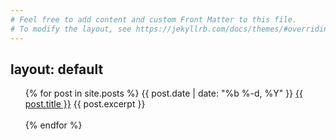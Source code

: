 ```yaml
---
# Feel free to add content and custom Front Matter to this file.
# To modify the layout, see https://jekyllrb.com/docs/themes/#overriding-theme-defaults
---
```

layout: default
---
<div class="home">
  <ul class="posts">
    {% for post in site.posts %}
        <span class="post-date">{{ post.date | date: "%b %-d, %Y" }}</span>
        <a class="post-link" href="{{ post.url | prepend: site.baseurl }}">{{ post.title }}</a>
        {{ post.excerpt }}
        <br>
        <br>
    {% endfor %}
  </ul>
</div>